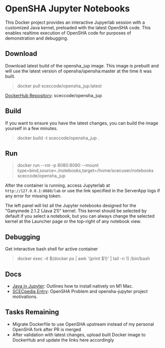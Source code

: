 # OpenSHA Jupyter Notebooks
This Docker project provides an interactive Jupyerlab session with a customized Java kernel, preloaded with the latest OpenSHA code. This enables realtime execution of OpenSHA code for purposes of demonstration and debugging.

## Download
Download latest build of the opensha_jup image. This image is prebuilt and will use the latest version of opensha/opensha:master at the time it was built.

> docker pull sceccode/opensha_jup:latest

[DockerHub Repository](https://hub.docker.com/repository/docker/sceccode/opensha_jup): sceccode/opensha_jup

## Build
If you want to ensure you have the latest changes, you can build the image yourself in a few minutes.

> docker build -t sceccode/opensha_jup .

## Run
> docker run --rm -p 8080:8080 --mount type=bind,source=./notebooks,target=/home/scecuser/notebooks sceccode/opensha_jup

After the container is running, access Jupyterlab at `http://127.0.0.1:8080/lab` or
use the link specified in the ServerApp logs if any error for missing token.

The left panel will list all the Jupyter notebooks designed for the "Ganymede
2.1.2 (Java 21)" kernel.  This kernel should be selected by default if you
select a notebook, but you can always change the selected kernel at the
Launcher page or the top-right of any notebook view.

## Debugging
Get interactive bash shell for active container
> docker exec -it $(docker ps | awk '{print $1}' | tail -n 1) /bin/bash

## Docs
* [Java in Jupyter](https://docs.google.com/document/d/1XHZ4cXMgGmyFc_Z0NlksIo-u9DbXp4Mz8naniXoi7os/edit?usp=sharing): Outlines how to install natively on M1 Mac.
* [SCECpedia Entry](https://strike.scec.org/scecpedia/OpenSHA-Jupyter): OpenSHA Problem and opensha-jupyter project motivations.

## Tasks Remaining
- Migrate Dockerfile to use OpenSHA upstream instead of my personal OpenSHA fork after PR is merged
- After validation with latest changes, upload built Docker image to DockerHub and update the links here accordingly

